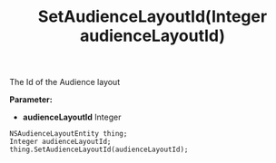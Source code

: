 ﻿---
uid: crmscript_ref_NSAudienceLayoutEntity_SetAudienceLayoutId
title: SetAudienceLayoutId(Integer audienceLayoutId)
intellisense: NSAudienceLayoutEntity.SetAudienceLayoutId
keywords: NSAudienceLayoutEntity, GetAudienceLayoutId
so.topic: reference
---

The Id of the Audience layout

**Parameter:** 
 - **audienceLayoutId** Integer

```crmscript
NSAudienceLayoutEntity thing;
Integer audienceLayoutId;
thing.SetAudienceLayoutId(audienceLayoutId);
```

